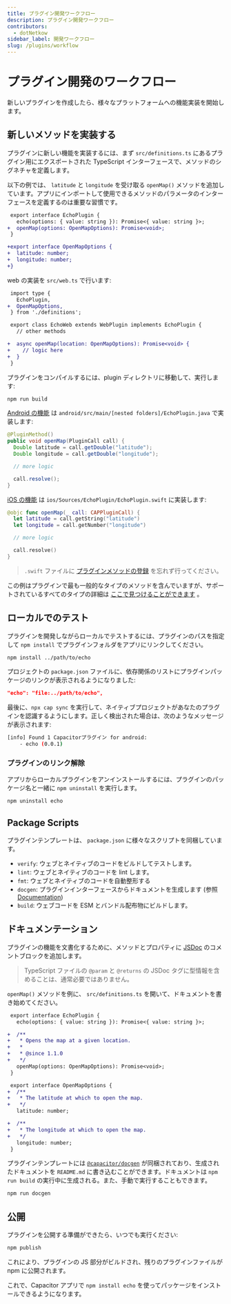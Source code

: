 ```yaml
---
title: プラグイン開発ワークフロー
description: プラグイン開発ワークフロー
contributors:
  - dotNetkow
sidebar_label: 開発ワークフロー
slug: /plugins/workflow
---
```


# プラグイン開発のワークフロー

新しいプラグインを作成したら、様々なプラットフォームへの機能実装を開始します。

## 新しいメソッドを実装する

プラグインに新しい機能を実装するには、まず `src/definitions.ts` にあるプラグイン用にエクスポートされた TypeScript インターフェースで、メソッドのシグネチャを定義します。

以下の例では、 `latitude` と `longitude` を受け取る `openMap()` メソッドを追加しています。アプリにインポートして使用できるメソッドのパラメータのインターフェースを定義するのは重要な習慣です。

```diff
 export interface EchoPlugin {
   echo(options: { value: string }): Promise<{ value: string }>;
+  openMap(options: OpenMapOptions): Promise<void>;
 }

+export interface OpenMapOptions {
+  latitude: number;
+  longitude: number;
+}
```

web の実装を `src/web.ts` で行います:

```diff
 import type {
   EchoPlugin,
+  OpenMapOptions,
 } from './definitions';

 export class EchoWeb extends WebPlugin implements EchoPlugin {
   // other methods

+  async openMap(location: OpenMapOptions): Promise<void> {
+    // logic here
+  }
 }
```

プラグインをコンパイルするには、plugin ディレクトリに移動して、実行します:

```bash
npm run build
```

[Android の機能](./android) は `android/src/main/[nested folders]/EchoPlugin.java` で実装します:

```java
@PluginMethod()
public void openMap(PluginCall call) {
  Double latitude = call.getDouble("latitude");
  Double longitude = call.getDouble("longitude");

  // more logic

  call.resolve();
}
```

[iOS の機能](./ios) は `ios/Sources/EchoPlugin/EchoPlugin.swift` に実装します:

```swift
@objc func openMap(_ call: CAPPluginCall) {
  let latitude = call.getString("latitude")
  let longitude = call.getNumber("longitude")

  // more logic

  call.resolve()
}
```

> `.swift` ファイルに [プラグインメソッドの登録](/plugins/creating-plugins/ios-guide.md#export-to-capacitor) を忘れず行ってください。

この例はプラグインで最も一般的なタイプのメソッドを含んでいますが、サポートされているすべてのタイプの詳細は [ここで見つけることができます](/plugins/creating-plugins/method-types.md) 。

## ローカルでのテスト

プラグインを開発しながらローカルでテストするには、プラグインのパスを指定して `npm install` でプラグインフォルダをアプリにリンクしてください。

```bash
npm install ../path/to/echo
```

プロジェクトの `package.json` ファイルに、依存関係のリストにプラグインパッケージのリンクが表示されるようになりました:

```json
"echo": "file:../path/to/echo",
```

最後に、`npx cap sync` を実行して、ネイティブプロジェクトがあなたのプラグインを認識するようにします。正しく検出された場合は、次のようなメッセージが表示されます:

```bash
[info] Found 1 Capacitorプラグイン for android:
    - echo (0.0.1)
```

### プラグインのリンク解除

アプリからローカルプラグインをアンインストールするには、プラグインのパッケージ名と一緒に `npm uninstall` を実行します。

```bash
npm uninstall echo
```

## Package Scripts

プラグインテンプレートは、 `package.json` に様々なスクリプトを同梱しています。

- `verify`: ウェブとネイティブのコードをビルドしてテストします。
- `lint`: ウェブとネイティブのコードを lint します。
- `fmt`: ウェブとネイティブのコードを自動整形する
- `docgen`: プラグインインターフェースからドキュメントを生成します (参照 [Documentation](#documentation))
- `build`: ウェブコードを ESM とバンドル配布物にビルドします。

## ドキュメンテーション

プラグインの機能を文書化するために、メソッドとプロパティに [JSDoc](https://jsdoc.app) のコメントブロックを追加します。

> TypeScript ファイルの `@param` と `@returns` の JSDoc タグに型情報を含めることは、通常必要ではありません。

`openMap()` メソッドを例に、 `src/definitions.ts` を開いて、ドキュメントを書き始めてください。

```diff
 export interface EchoPlugin {
   echo(options: { value: string }): Promise<{ value: string }>;

+  /**
+   * Opens the map at a given location.
+   *
+   * @since 1.1.0
+   */
   openMap(options: OpenMapOptions): Promise<void>;
 }

 export interface OpenMapOptions {
+  /**
+   * The latitude at which to open the map.
+   */
   latitude: number;

+  /**
+   * The longitude at which to open the map.
+   */
   longitude: number;
 }
```

プラグインテンプレートには [`@capacitor/docgen`](https://github.com/ionic-team/capacitor-docgen) が同梱されており、生成されたドキュメントを `README.md` に書き込むことができます。ドキュメントは `npm run build` の実行中に生成される。また、手動で実行することもできます。

```bash
npm run docgen
```

## 公開

プラグインを公開する準備ができたら、いつでも実行ください:

```bash
npm publish
```

これにより、プラグインの JS 部分がビルドされ、残りのプラグインファイルが npm に公開されます。

これで、Capacitor アプリで `npm install echo` を使ってパッケージをインストールできるようになります。

